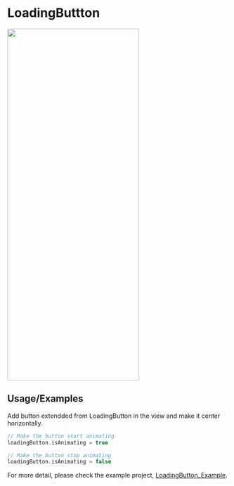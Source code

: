 # LoadingButtton

<img src="https://github.com/alireza12t/LoadingButtton/blob/main/LoadingButton.gif" width="300" height="800" />

<!-- ![Alt Text](https://github.com/alireza12t/LoadingButtton/blob/main/LoadingButton.gif) -->



## Usage/Examples

Add button extendded from LoadingButton in the view and make it center horizontally.
```swift
// Make the button start animating
loadingButton.isAnimating = true

// Make the button stop animating
loadingButton.isAnimating = false
```
For more detail, please check the example project, [LoadingButton_Example](https://github.com/alireza12t/LoadingButtton/tree/main/LoadingButton_Example).
